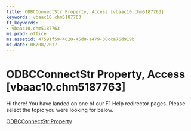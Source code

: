 ```yaml
---
title: ODBCConnectStr Property, Access [vbaac10.chm5187763]
keywords: vbaac10.chm5187763
f1_keywords:
- vbaac10.chm5187763
ms.prod: office
ms.assetid: 47591f59-4020-45d0-a479-38cca76d919b
ms.date: 06/08/2017
---
```



# ODBCConnectStr Property, Access [vbaac10.chm5187763]

Hi there! You have landed on one of our F1 Help redirector pages. Please select the topic you were looking for below.

[ODBCConnectStr Property](http://msdn.microsoft.com/library/f1eba90d-ec30-7e71-a0ca-0d8ed81ac61b%28Office.15%29.aspx)

